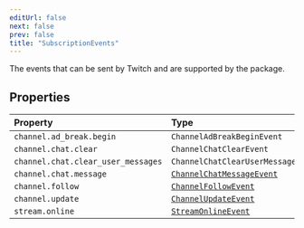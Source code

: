 ```yaml
---
editUrl: false
next: false
prev: false
title: "SubscriptionEvents"
---
```


The events that can be sent by Twitch and are supported by the package.

## Properties

| Property | Type |
| :------ | :------ |
| `channel.ad_break.begin` | `ChannelAdBreakBeginEvent` |
| `channel.chat.clear` | `ChannelChatClearEvent` |
| `channel.chat.clear_user_messages` | `ChannelChatClearUserMessagesEvent` |
| `channel.chat.message` | [`ChannelChatMessageEvent`](/api/eventsub/interfaces/channelchatmessageevent/) |
| `channel.follow` | [`ChannelFollowEvent`](/api/eventsub/interfaces/channelfollowevent/) |
| `channel.update` | [`ChannelUpdateEvent`](/api/eventsub/interfaces/channelupdateevent/) |
| `stream.online` | [`StreamOnlineEvent`](/api/eventsub/interfaces/streamonlineevent/) |
